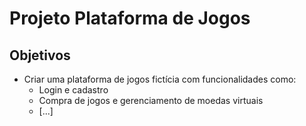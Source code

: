 # Projeto Plataforma de Jogos #

## Objetivos ##

- Criar uma plataforma de jogos fictícia com funcionalidades como: 
  - Login e cadastro
  - Compra de jogos e gerenciamento de moedas virtuais
  - [...]